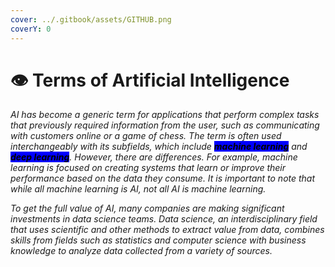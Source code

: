```yaml
---
cover: ../.gitbook/assets/GITHUB.png
coverY: 0
---
```


# 👁 Terms of Artificial Intelligence

_AI has become a generic term for applications that perform complex tasks that previously required information from the user, such as communicating with customers online or a game of chess. The term is often used interchangeably with its subfields, which include <mark style="background-color:blue;">**machine learning**</mark> and <mark style="background-color:blue;">**deep learning**</mark>. However, there are differences. For example, machine learning is focused on creating systems that learn or improve their performance based on the data they consume. It is important to note that while all machine learning is AI, not all AI is machine learning._

_To get the full value of AI, many companies are making significant investments in data science teams. Data science, an interdisciplinary field that uses scientific and other methods to extract value from data, combines skills from fields such as statistics and computer science with business knowledge to analyze data collected from a variety of sources._

